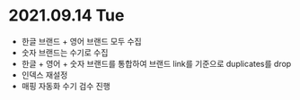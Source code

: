 # 2021.09.14 Tue

- 한글 브랜드 + 영어 브랜드 모두 수집
- 숫자 브랜드는 수기로 수집
- 한글 + 영어 + 숫자 브랜드를 통합하여 브랜드 link를 기준으로 duplicates를 drop
- 인덱스 재설정
- 매핑 자동화 수기 검수 진행